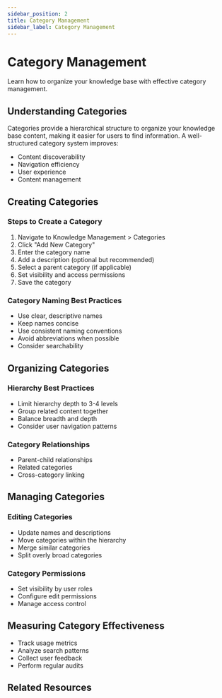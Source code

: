 ```yaml
---
sidebar_position: 2
title: Category Management
sidebar_label: Category Management
---
```


# Category Management

Learn how to organize your knowledge base with effective category management.

## Understanding Categories

Categories provide a hierarchical structure to organize your knowledge base content, making it easier for users to find information. A well-structured category system improves:

- Content discoverability
- Navigation efficiency
- User experience
- Content management

## Creating Categories

### Steps to Create a Category

1. Navigate to Knowledge Management > Categories
2. Click "Add New Category"
3. Enter the category name
4. Add a description (optional but recommended)
5. Select a parent category (if applicable)
6. Set visibility and access permissions
7. Save the category

### Category Naming Best Practices

- Use clear, descriptive names
- Keep names concise
- Use consistent naming conventions
- Avoid abbreviations when possible
- Consider searchability

## Organizing Categories

### Hierarchy Best Practices

- Limit hierarchy depth to 3-4 levels
- Group related content together
- Balance breadth and depth
- Consider user navigation patterns

### Category Relationships

- Parent-child relationships
- Related categories
- Cross-category linking

## Managing Categories

### Editing Categories

- Update names and descriptions
- Move categories within the hierarchy
- Merge similar categories
- Split overly broad categories

### Category Permissions

- Set visibility by user roles
- Configure edit permissions
- Manage access control

## Measuring Category Effectiveness

- Track usage metrics
- Analyze search patterns
- Collect user feedback
- Perform regular audits

## Related Resources

